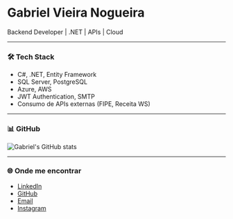 # Gabriel Vieira Nogueira

Backend Developer | .NET | APIs | Cloud

---

### 🛠️ Tech Stack
- C#, .NET, Entity Framework  
- SQL Server, PostgreSQL  
- Azure, AWS  
- JWT Authentication, SMTP  
- Consumo de APIs externas (FIPE, Receita WS)

---

### 📊 GitHub
![Gabriel's GitHub stats](https://github-readme-stats.vercel.app/api?username=gabrielvn95&show_icons=true&theme=default)

---

### 🌐 Onde me encontrar
- [LinkedIn](https://www.linkedin.com/in/gabriel-vieira-nogueira-85170828a/)  
- [GitHub](https://github.com/gabrielvn95)  
- [Email](mailto:gabrielsantossim.nogueira4@gmail.com)  
- [Instagram](https://instagram.com/gabriel___noguer)
